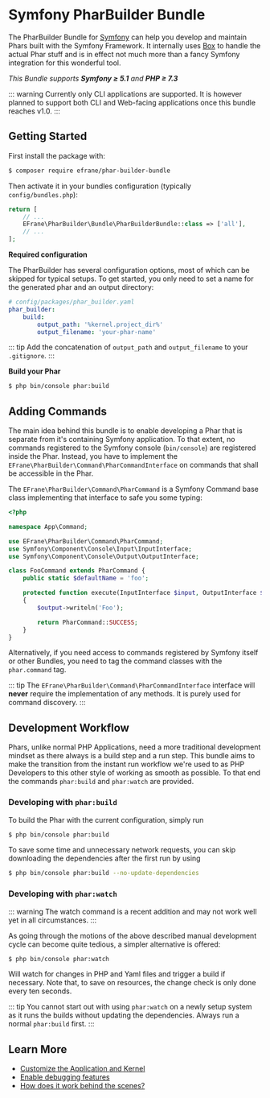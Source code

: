 # Symfony PharBuilder Bundle

The PharBuilder Bundle for [Symfony](https://symfony.com) can help you develop and maintain Phars
built with the Symfony Framework. It internally uses [Box](https://github.com/box-project/box) to handle 
the actual Phar stuff and is in effect not much more than a fancy Symfony integration for this 
wonderful tool.

_This Bundle supports **Symfony &geq; 5.1** and **PHP &geq; 7.3**_

::: warning
Currently only CLI applications are supported. It is however planned to support both CLI and Web-facing
applications once this bundle reaches v1.0.
:::

## Getting Started

First install the package with:

```bash
$ composer require efrane/phar-builder-bundle
```

Then activate it in your bundles configuration (typically `config/bundles.php`):

```php
return [
    // ...
    EFrane\PharBuilder\Bundle\PharBuilderBundle::class => ['all'],
    // ...
];
```

**Required configuration**

The PharBuilder has several configuration options, most of which can be skipped for typical setups.
To get started, you only need to set a name for the generated phar and an output directory:

``` yaml
# config/packages/phar_builder.yaml
phar_builder:
    build:
        output_path: '%kernel.project_dir%'
        output_filename: 'your-phar-name'
```

::: tip
Add the concatenation of `output_path` and `output_filename` to your `.gitignore`.
:::

**Build your Phar**

```bash
$ php bin/console phar:build 
```

## Adding Commands

The main idea behind this bundle is to enable developing a Phar that is separate from it's containing
Symfony application. To that extent, no commands registered to the Symfony console (`bin/console`)
are registered inside the Phar. Instead, you have to implement the
`EFrane\PharBuilder\Command\PharCommandInterface` on commands that shall be accessible in the Phar.

The `EFrane\PharBuilder\Command\PharCommand` is a Symfony Command base class implementing that interface
to safe you some typing:

```php
<?php

namespace App\Command;

use EFrane\PharBuilder\Command\PharCommand;
use Symfony\Component\Console\Input\InputInterface;
use Symfony\Component\Console\Output\OutputInterface;

class FooCommand extends PharCommand {
    public static $defaultName = 'foo';

    protected function execute(InputInterface $input, OutputInterface $output): int
    {
        $output->writeln('Foo');

        return PharCommand::SUCCESS;
    }
} 
```

Alternatively, if you need access to commands registered by Symfony itself or other Bundles, you
need to tag the command classes with the `phar.command` tag.

::: tip
The `EFrane\PharBuilder\Command\PharCommandInterface` interface will **never** require the implementation
of any methods. It is purely used for command discovery.
:::

## Development Workflow

Phars, unlike normal PHP Applications, need a more traditional development mindset as there always
is a build step and a run step. This bundle aims to make the transition from the instant run workflow
we're used to as PHP Developers to this other style of working as smooth as possible. To that end
the commands `phar:build` and `phar:watch` are provided. 

### Developing with `phar:build`

To build the Phar with the current configuration, simply run

```bash
$ php bin/console phar:build
```

To save some time and unnecessary network requests, you can skip downloading
the dependencies after the first run by using

```bash
$ php bin/console phar:build --no-update-dependencies
```

### Developing with `phar:watch`

::: warning
The watch command is a recent addition and may not work well yet in all circumstances.
:::

As going through the motions of the above described manual development cycle can
become quite tedious, a simpler alternative is offered:

```bash
$ php bin/console phar:watch
```

Will watch for changes in PHP and Yaml files and trigger a build if necessary.
Note that, to save on resources, the change check is only done every ten seconds.

::: tip
You cannot start out with using `phar:watch` on a newly setup system as it runs
the builds without updating the dependencies. Always run a normal `phar:build` first.
:::

## Learn More

* [Customize the Application and Kernel](./kernel.md)
* [Enable debugging features](./debugging.md)
* [How does it work behind the scenes?](./behind-the-scenes.md)
